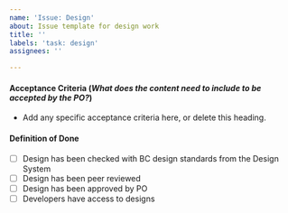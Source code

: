 ```yaml
---
name: 'Issue: Design'
about: Issue template for design work
title: ''
labels: 'task: design'
assignees: ''

---
```


#### Acceptance Criteria (_What does the content need to include to be accepted by the PO?_)

- Add any specific acceptance criteria here, or delete this heading.

#### Definition of Done

- [ ] Design has been checked with BC design standards from the Design System
- [ ] Design has been peer reviewed
- [ ] Design has been approved by PO
- [ ] Developers have access to designs
